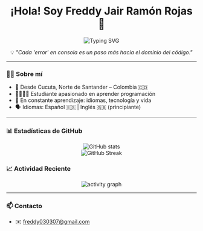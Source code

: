 <h1 align="center">¡Hola! Soy Freddy Jair Ramón Rojas 👋</h1>

<p align="center">
  <img src="https://readme-typing-svg.herokuapp.com?font=Fira+Code&duration=3500&pause=1000&color=00F7FF&center=true&vCenter=true&width=440&lines=Estudiante+de+Software+💻;Principiante+en+Programaci%C3%B3n+📘;Siempre+aprendiendo+algo+nuevo+🚀" alt="Typing SVG" />
</p>

<p align="center">💡 <em>"Cada 'error' en consola es un paso más hacia el dominio del código."</em></p>


---

### 🧑‍💻 Sobre mí

- 📍 Desde Cucuta, Norte de Santander – Colombia 🇨🇴  
- 🧑‍🎓👨‍💻 Estudiante apasionado en aprender programación
- 🧠 En constante aprendizaje: idiomas, tecnología y vida  
- 🗣️ Idiomas: Español 🇪🇸 | Inglés 🇬🇧 (principiante) 

---

### 📊 Estadísticas de GitHub

<p align="center">
  <img src="https://github-readme-stats.vercel.app/api?username=FreddyR03&show_icons=true&theme=tokyonight&hide_title=true&count_private=true" alt="GitHub stats" />
  <br />
  <img src="https://github-readme-streak-stats.herokuapp.com/?user=FreddyR03&theme=tokyonight" alt="GitHub Streak" />
  <br /> 

  
### 📈 Actividad Reciente

<p align="center">
  <img src="https://github-readme-activity-graph.vercel.app/graph?username=FreddyR03&theme=tokyo-night&area=true" alt="activity graph" />
</p>

---

### 📫 Contacto

- ✉️ freddy030307@gmail.com 
